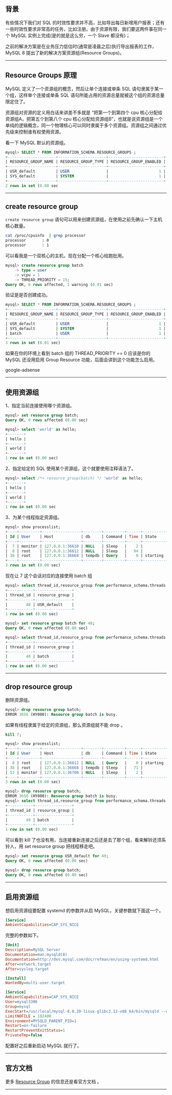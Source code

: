## 背景
有些情况下我们对 SQL 的时效性要求并不高，比如导出每日新增用户报表；还有一些时效性要求非常高的任务，比如注册。由于资源有限，我们要这两件事在同一个 MySQL 实例上完成(是的就是这么穷，一个 Slave 都没有)；

之前的解决方案是在业务压力低估时(通常是凌晨之后)执行导出报表的工作，MySQL 8 提出了新的解决方案资源组(Resource Groups)。

---

## Resource Groups 原理
MySQL 定义了一个资源组的概念，然后让单个连接或单条 SQL 语句隶属于某一个组，这样单个连接或单条 SQL 语句所能占用的资源总量就被这个组的资源总量限定住了。

资源组对资源的定义用白话来讲差不多就是 “把第一个到第四个 cpu 核心分配给资源组A，把第五个到第八个 cpu 核心分配给资源组B”，也就是说资源组是一个单纯的逻辑概念，同一个物理核心可以同时隶属于多个资源组。资源组之间通过优先级来控制谁有权使用资源。

看一下 MySQL 默认的资源组。
```sql
mysql> SELECT * FROM INFORMATION_SCHEMA.RESOURCE_GROUPS ;    
+---------------------+---------------------+------------------------+--------------------+-----------------+
| RESOURCE_GROUP_NAME | RESOURCE_GROUP_TYPE | RESOURCE_GROUP_ENABLED | VCPU_IDS           | THREAD_PRIORITY |
+---------------------+---------------------+------------------------+--------------------+-----------------+
| USR_default         | USER                |                      1 | 0x302D31           |               0 |
| SYS_default         | SYSTEM              |                      1 | 0x302D31           |               0 |
+---------------------+---------------------+------------------------+--------------------+-----------------+
2 rows in set (0.00 sec
```

---


## create resource group
`create resource group` 语句可以用来创建资源组，在使用之前先确认一下主机核心数量。
```bash
cat /proc/cpuinfo  | grep processor
processor       : 0                                                                              
processor       : 1
```
可以看我是一个双核心的主机，现在分配一个核心给跑批用。
```sql
mysql> create resource group batch
    -> type = user
    -> vcpu = 1
    -> THREAD_PRIORITY = 15;
Query OK, 0 rows affected, 1 warning (0.01 sec)
```
验证是是否创建成功。
```sql
mysql> SELECT * FROM INFORMATION_SCHEMA.RESOURCE_GROUPS ;                                        
+---------------------+---------------------+------------------------+--------------------+-----------------+
| RESOURCE_GROUP_NAME | RESOURCE_GROUP_TYPE | RESOURCE_GROUP_ENABLED | VCPU_IDS           | THREAD_PRIORITY |
+---------------------+---------------------+------------------------+--------------------+-----------------+
| USR_default         | USER                |                      1 | 0x302D31           |               0 |
| SYS_default         | SYSTEM              |                      1 | 0x302D31           |               0 |
| batch               | USER                |                      1 | 0x31               |              15 |
+---------------------+---------------------+------------------------+--------------------+-----------------+
3 rows in set (0.01 sec)
```
如果在你的环境上看到 batch 组的 THREAD_PRIORITY == 0 应该是你的 MySQL 还没用启用 Group Resource 功能，后面会讲到这个功能怎么启用。

google-adsense

---

## 使用资源组
1、指定当前连接使用哪个资源组。
```sql
mysql> set resource group batch;                                                                 
Query OK, 0 rows affected (0.00 sec)

mysql> select 'world' as hello;                                                                  
+-------+
| hello |
+-------+
| world |
+-------+
1 row in set (0.00 sec)
```

2、指定给定的 SQL 使用某个资源组，这个就要使用注释语法了。
```sql
mysql> select /*+ resource_group(batch) */ 'world' as hello;
+-------+
| hello |
+-------+
| world |
+-------+
1 row in set (0.00 sec
```
3、为某个线程指定资源组。
```sql
mysql> show processlist;                                                                         
+----+---------+-----------------+--------+---------+------+----------+------------------+
| Id | User    | Host            | db     | Command | Time | State    | Info             |
+----+---------+-----------------+--------+---------+------+----------+------------------+
|  7 | monitor | 127.0.0.1:36610 | NULL   | Sleep   |    2 |          | NULL             |
|  8 | root    | 127.0.0.1:36612 | NULL   | Sleep   |   94 |          | NULL             |
| 36 | root    | 127.0.0.1:36668 | tempdb | Query   |    0 | starting | show processlist |
+----+---------+-----------------+--------+---------+------+----------+------------------+
3 rows in set (0.00 sec)
```
现在让 7 这个会话对应的连接使用 batch 组
```sql
mysql> select thread_id,resource_group from performance_schema.threads where processlist_id=7 ;  
+-----------+----------------+
| thread_id | resource_group |
+-----------+----------------+
|        48 | USR_default    |
+-----------+----------------+
1 row in set (0.00 sec)

mysql> set resource group batch for 48;                                                          
Query OK, 0 rows affected (0.00 sec)

mysql> select thread_id,resource_group from performance_schema.threads where processlist_id=7 ;
+-----------+----------------+
| thread_id | resource_group |
+-----------+----------------+
|        48 | batch          |
+-----------+----------------+
1 row in set (0.00 sec)
```

---


## drop resource group 
删除资源组。
```sql
mysql> drop resource group batch;
ERROR 3656 (HY000): Resource group batch is busy.
```
如果有线程隶属于给定的资源组，那么资源组就不能 drop 。
```sql
kill 7;

mysql> show processlist;                                                                         
+----+---------+-----------------+--------+---------+------+----------+------------------+       
| Id | User    | Host            | db     | Command | Time | State    | Info             |
+----+---------+-----------------+--------+---------+------+----------+------------------+
|  8 | root    | 127.0.0.1:36612 | NULL   | Query   |    0 | starting | show processlist |
| 36 | root    | 127.0.0.1:36668 | tempdb | Sleep   |   71 |          | NULL             |
| 52 | monitor | 127.0.0.1:36700 | NULL   | Sleep   |    2 |          | NULL             |
+----+---------+-----------------+--------+---------+------+----------+------------------+
3 rows in set (0.00 sec)

mysql> drop resource group batch;
ERROR 3656 (HY000): Resource group batch is busy.
mysql> select thread_id,resource_group from performance_schema.threads where resource_group='batch';
+-----------+----------------+
| thread_id | resource_group |
+-----------+----------------+
|        49 | batch          |
+-----------+----------------+
1 row in set (0.00 sec)
```
可以看到 kill 了也没有用，当连接重新连接之后还是去了那个组，看来解铃还须系铃人，用 set resource group 把线程移走吧。
```sql
mysql> set resource group USR_default for 49;
Query OK, 0 rows affected (0.00 sec)

mysql> drop resource group batch;
Query OK, 0 rows affected (0.00 sec)
```

---


## 启用资源组
想启用资源组要配置 systemd 的参数并从启 MySQL，关键参数就下面这一个。
```ini
[Service]
AmbientCapabilities=CAP_SYS_NICE
```
完整的参数如下。
```ini
[Unit]
Description=MySQL Server
Documentation=man:mysqld(8)
Documentation=http://dev.mysql.com/doc/refman/en/using-systemd.html
After=network.target
After=syslog.target

[Install]
WantedBy=multi-user.target

[Service]
AmbientCapabilities=CAP_SYS_NICE
User=mysql3306
Group=mysql
ExecStart=/usr/local/mysql-8.0.20-linux-glibc2.12-x86_64/bin/mysqld --defaults-file=/etc/my-3306.cnf
LimitNOFILE = 102400
Environment=MYSQLD_PARENT_PID=1
Restart=on-failure
RestartPreventExitStatus=1
PrivateTmp=false
```
配置好之后重新启动 MySQL 就行了。

---

## 官方文档

更多 [Resource Group](https://dev.mysql.com/doc/refman/8.0/en/resource-groups.html) 的信息还是看官方文档 。

---